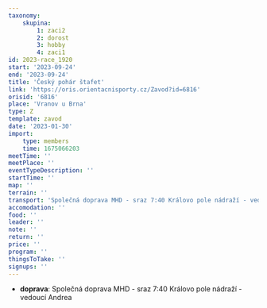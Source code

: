 ```yaml
---
taxonomy:
    skupina:
        1: zaci2
        2: dorost
        3: hobby
        4: zaci1
id: 2023-race_1920
start: '2023-09-24'
end: '2023-09-24'
title: 'Český pohár štafet'
link: 'https://oris.orientacnisporty.cz/Zavod?id=6816'
orisid: '6816'
place: 'Vranov u Brna'
type: Z
template: zavod
date: '2023-01-30'
import:
    type: members
    time: 1675066203
meetTime: ''
meetPlace: ''
eventTypeDescription: ''
startTime: ''
map: ''
terrain: ''
transport: 'Společná doprava MHD - sraz 7:40 Královo pole nádraží - vedoucí Andrea'
accomodation: ''
food: ''
leader: ''
note: ''
return: ''
price: ''
program: ''
thingsToTake: ''
signups: ''
---
```


* **doprava**: Společná doprava MHD - sraz 7:40 Královo pole nádraží - vedoucí Andrea
